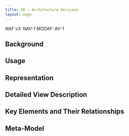 ```yaml
---
title: A6 – Architecture Versions
layout: page
---
```


*NAF v3: NAV-1 MODAF: AV-1*

## Background

## Usage

## Representation

## Detailed View Description

## Key Elements and Their Relationships

## Meta-Model


